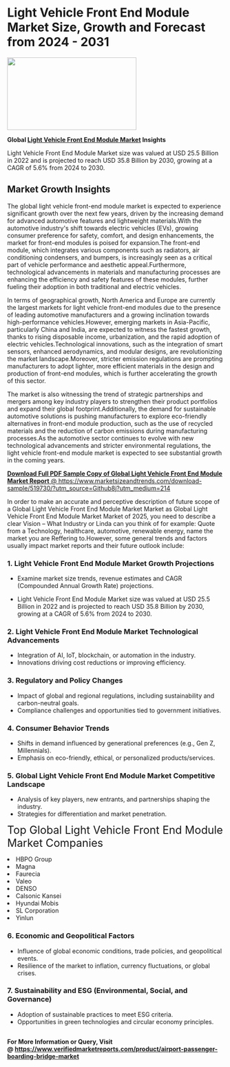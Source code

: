 <H1>Light Vehicle Front End Module Market Size, Growth and Forecast from 2024 - 2031</H1><img class="aligncenter size-medium wp-image-584254" src="https://thirdeyenews.in/wp-content/uploads/2024/09/Global-Market-Research-300x168.jpeg" alt="" width="300" height="168" /><p><strong>Global&nbsp;<a href="https://www.marketsizeandtrends.com/download-sample/519730/?utm_source=Github8j?utm_medium=214">Light Vehicle Front End Module Market</a> Insights</strong></p><p>Light Vehicle Front End Module Market size was valued at USD 25.5 Billion in 2022 and is projected to reach USD 35.8 Billion by 2030, growing at a CAGR of 5.6% from 2024 to 2030.</p><p><h2>Market Growth Insights</h2> <p>The global light vehicle front-end module market is expected to experience significant growth over the next few years, driven by the increasing demand for advanced automotive features and lightweight materials.With the automotive industry's shift towards electric vehicles (EVs), growing consumer preference for safety, comfort, and design enhancements, the market for front-end modules is poised for expansion.The front-end module, which integrates various components such as radiators, air conditioning condensers, and bumpers, is increasingly seen as a critical part of vehicle performance and aesthetic appeal.Furthermore, technological advancements in materials and manufacturing processes are enhancing the efficiency and safety features of these modules, further fueling their adoption in both traditional and electric vehicles.</p> <p><a href="#"></a></p> <p>In terms of geographical growth, North America and Europe are currently the largest markets for light vehicle front-end modules due to the presence of leading automotive manufacturers and a growing inclination towards high-performance vehicles.However, emerging markets in Asia-Pacific, particularly China and India, are expected to witness the fastest growth, thanks to rising disposable income, urbanization, and the rapid adoption of electric vehicles.Technological innovations, such as the integration of smart sensors, enhanced aerodynamics, and modular designs, are revolutionizing the market landscape.Moreover, stricter emission regulations are prompting manufacturers to adopt lighter, more efficient materials in the design and production of front-end modules, which is further accelerating the growth of this sector.</p> <p>The market is also witnessing the trend of strategic partnerships and mergers among key industry players to strengthen their product portfolios and expand their global footprint.Additionally, the demand for sustainable automotive solutions is pushing manufacturers to explore eco-friendly alternatives in front-end module production, such as the use of recycled materials and the reduction of carbon emissions during manufacturing processes.As the automotive sector continues to evolve with new technological advancements and stricter environmental regulations, the light vehicle front-end module market is expected to see substantial growth in the coming years.</p> <p><a href="#"></p><p><span class=""><strong>Download Full PDF Sample Copy of Global Light Vehicle Front End Module Market Report</strong> @ <a href="https://www.marketsizeandtrends.com/download-sample/519730/?utm_source=Github8j?utm_medium=214" target="_blank">https://www.marketsizeandtrends.com/download-sample/519730/?utm_source=Github8j?utm_medium=214</a></span></p><p>In order to make an accurate and perceptive description of future scope of a Global&nbsp;Light Vehicle Front End Module Market Market as Global&nbsp;Light Vehicle Front End Module Market Market of 2025, you need to describe a clear Vision &ndash; What Industry or Linda can you think of for example: Quote from a Technology, healthcare, automotive, renewable energy, name the market you are Reffering to.However, some general trends and factors usually impact market reports and their future outlook include:</p><h3>1.&nbsp;<strong>Light Vehicle Front End Module Market Growth Projections</strong></h3><ul><li>Examine market size trends, revenue estimates and CAGR (Compounded Annual Growth Rate) projections.</li><li><p>Light Vehicle Front End Module Market size was valued at USD 25.5 Billion in 2022 and is projected to reach USD 35.8 Billion by 2030, growing at a CAGR of 5.6% from 2024 to 2030.</p></li></ul><h3>2.&nbsp;<strong>Light Vehicle Front End Module Market Technological Advancements</strong></h3><ul><li>Integration of AI, IoT, blockchain, or automation in the industry.</li><li>Innovations driving cost reductions or improving efficiency.</li></ul><h3>3.&nbsp;<strong>Regulatory and Policy Changes</strong></h3><ul><li>Impact of global and regional regulations, including sustainability and carbon-neutral goals.</li><li>Compliance challenges and opportunities tied to government initiatives.</li></ul><h3>4.&nbsp;<strong>Consumer Behavior Trends</strong></h3><ul><li>Shifts in demand influenced by generational preferences (e.g., Gen Z, Millennials).</li><li>Emphasis on eco-friendly, ethical, or personalized products/services.</li></ul><h3>5.&nbsp;<strong>Global Light Vehicle Front End Module Market Competitive Landscape</strong></h3><ul><li>Analysis of key players, new entrants, and partnerships shaping the industry.</li><li>Strategies for differentiation and market penetration.</li></ul><p data-pm-slice="1 1 []"><span style="color: inherit; font-family: inherit; font-size: 25px;">Top Global Light Vehicle Front End Module Market Companies</span></p><div class="" data-test-id=""><p><li>HBPO Group</li><li> Magna</li><li> Faurecia</li><li> Valeo</li><li> DENSO</li><li> Calsonic Kansei</li><li> Hyundai Mobis</li><li> SL Corporation</li><li> Yinlun</li></p></div><h3>6.&nbsp;<strong>Economic and Geopolitical Factors</strong></h3><ul><li>Influence of global economic conditions, trade policies, and geopolitical events.</li><li>Resilience of the market to inflation, currency fluctuations, or global crises.</li></ul><h3>7.&nbsp;<strong>Sustainability and ESG (Environmental, Social, and Governance)</strong></h3><ul><li>Adoption of sustainable practices to meet ESG criteria.</li><li>Opportunities in green technologies and circular economy principles.</li></ul><h2><strong style="font-size: 14px;">For More Information or Query, Visit @&nbsp;</strong><a style="background-color: #ffffff; font-size: 14px;" href="https://www.marketsizeandtrends.com/report/light-vehicle-front-end-module-market/" target="_blank">https://www.verifiedmarketreports.com/product/airport-passenger-boarding-bridge-market</a></h2>